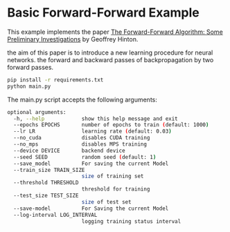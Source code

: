 # Basic Forward-Forward Example

This example implements the paper [The Forward-Forward Algorithm: Some Preliminary Investigations](https://arxiv.org/abs/2212.13345) by Geoffrey Hinton.

the aim of this paper is to introduce a new learning procedure for neural networks. the forward and backward passes of backpropagation by two forward passes.

```bash
pip install -r requirements.txt
python main.py
```

The main.py script accepts the following arguments:

```bash
optional arguments:
  -h, --help            show this help message and exit
  --epochs EPOCHS       number of epochs to train (default: 1000)
  --lr LR               learning rate (default: 0.03)
  --no_cuda             disables CUDA training
  --no_mps              disables MPS training
  --device DEVICE       backend device
  --seed SEED           random seed (default: 1)
  --save_model          For saving the current Model
  --train_size TRAIN_SIZE
                        size of training set
  --threshold THRESHOLD
                        threshold for training
  --test_size TEST_SIZE
                        size of test set
  --save-model          For Saving the current Model
  --log-interval LOG_INTERVAL
                        logging training status interval
```
